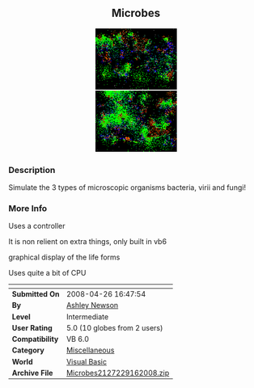 ﻿<div align="center">

## Microbes

<img src="PIC20089161820133048.gif">
</div>

### Description

Simulate the 3 types of microscopic organisms bacteria, virii and fungi!
 
### More Info
 
Uses a controller

It is non relient on extra things, only built in vb6

graphical display of the life forms

Uses quite a bit of CPU


<span>             |<span>
---                |---
**Submitted On**   |2008-04-26 16:47:54
**By**             |[Ashley Newson](https://github.com/Planet-Source-Code/PSCIndex/blob/master/ByAuthor/ashley-newson.md)
**Level**          |Intermediate
**User Rating**    |5.0 (10 globes from 2 users)
**Compatibility**  |VB 6\.0
**Category**       |[Miscellaneous](https://github.com/Planet-Source-Code/PSCIndex/blob/master/ByCategory/miscellaneous__1-1.md)
**World**          |[Visual Basic](https://github.com/Planet-Source-Code/PSCIndex/blob/master/ByWorld/visual-basic.md)
**Archive File**   |[Microbes2127229162008\.zip](https://github.com/Planet-Source-Code/ashley-newson-microbes__1-71089/archive/master.zip)








